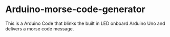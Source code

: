 # Arduino-morse-code-generator
This is a Arduino Code that blinks the built in LED onboard Arduino Uno and delivers a morse code message.
